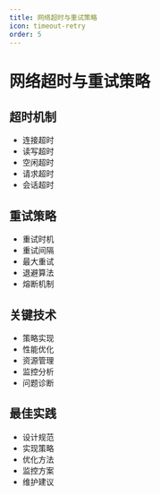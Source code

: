 ```yaml
---
title: 网络超时与重试策略
icon: timeout-retry
order: 5
---
```


# 网络超时与重试策略

## 超时机制
- 连接超时
- 读写超时
- 空闲超时
- 请求超时
- 会话超时

## 重试策略
- 重试时机
- 重试间隔
- 最大重试
- 退避算法
- 熔断机制

## 关键技术
- 策略实现
- 性能优化
- 资源管理
- 监控分析
- 问题诊断

## 最佳实践
- 设计规范
- 实现策略
- 优化方法
- 监控方案
- 维护建议
